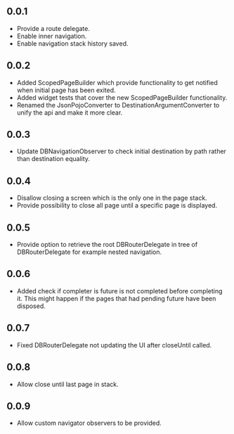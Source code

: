 ## 0.0.1

* Provide a route delegate.
* Enable inner navigation.
* Enable navigation stack history saved.

## 0.0.2

* Added ScopedPageBuilder which provide functionality to get notified when initial page has been exited.
* Added widget tests that cover the new ScopedPageBuilder functionality.
* Renamed the JsonPojoConverter to DestinationArgumentConverter to unify the api and make it more clear.

## 0.0.3

* Update DBNavigationObserver to check initial destination by path rather than destination equality.

## 0.0.4

* Disallow closing a screen which is the only one in the page stack.
* Provide possibility to close all page until a specific page is displayed.

## 0.0.5

* Provide option to retrieve the root DBRouterDelegate in tree of DBRouterDelegate for example nested navigation.

## 0.0.6

* Added check if completer is future is not completed before completing it. This might happen if the pages that had
  pending future have been disposed. 

## 0.0.7

* Fixed DBRouterDelegate not updating the UI after closeUntil called.

## 0.0.8

* Allow close until last page in stack.

## 0.0.9

* Allow custom navigator observers to be provided.
